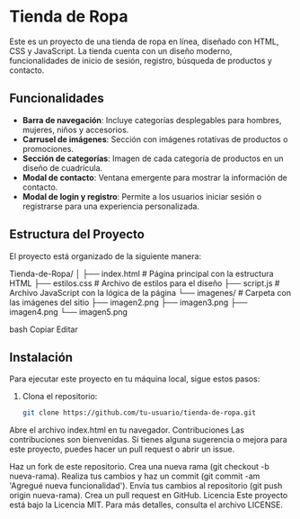 # Tienda de Ropa

Este es un proyecto de una tienda de ropa en línea, diseñado con HTML, CSS y JavaScript. La tienda cuenta con un diseño moderno, funcionalidades de inicio de sesión, registro, búsqueda de productos y contacto.

## Funcionalidades

- **Barra de navegación**: Incluye categorías desplegables para hombres, mujeres, niños y accesorios.
- **Carrusel de imágenes**: Sección con imágenes rotativas de productos o promociones.
- **Sección de categorías**: Imagen de cada categoría de productos en un diseño de cuadrícula.
- **Modal de contacto**: Ventana emergente para mostrar la información de contacto.
- **Modal de login y registro**: Permite a los usuarios iniciar sesión o registrarse para una experiencia personalizada.

## Estructura del Proyecto

El proyecto está organizado de la siguiente manera:

Tienda-de-Ropa/ │ ├── index.html # Página principal con la estructura HTML ├── estilos.css # Archivo de estilos para el diseño ├── script.js # Archivo JavaScript con la lógica de la página └── imagenes/ # Carpeta con las imágenes del sitio ├── imagen2.png ├── imagen3.png ├── imagen4.png └── imagen5.png

bash
Copiar
Editar

## Instalación

Para ejecutar este proyecto en tu máquina local, sigue estos pasos:

1. Clona el repositorio:
   ```bash
   git clone https://github.com/tu-usuario/tienda-de-ropa.git
Abre el archivo index.html en tu navegador.
Contribuciones
Las contribuciones son bienvenidas. Si tienes alguna sugerencia o mejora para este proyecto, puedes hacer un pull request o abrir un issue.

Haz un fork de este repositorio.
Crea una nueva rama (git checkout -b nueva-rama).
Realiza tus cambios y haz un commit (git commit -am 'Agregué nueva funcionalidad').
Envía tus cambios al repositorio (git push origin nueva-rama).
Crea un pull request en GitHub.
Licencia
Este proyecto está bajo la Licencia MIT. Para más detalles, consulta el archivo LICENSE.
